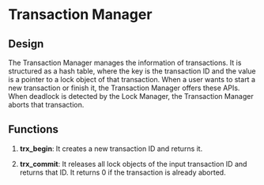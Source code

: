 # Transaction Manager

## Design

The Transaction Manager manages the information of transactions. It is structured as a hash table, where the key is the transaction ID and the value is a pointer to a lock object of that transaction. When a user wants to start a new transaction or finish it, the Transaction Manager offers these APIs. When deadlock is detected by the Lock Manager, the Transaction Manager aborts that transaction.

## Functions

1. **trx_begin**: It creates a new transaction ID and returns it.

2. **trx_commit**: It releases all lock objects of the input transaction ID and returns that ID. It returns 0 if the transaction is already aborted.
